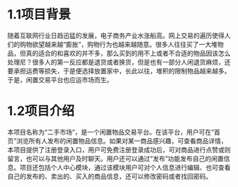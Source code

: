 # 1.1项目背景

随着互联网行业日趋迅猛的发展，电子商务产业水涨船高。网上交易的遍历使得人们的购物欲望越来越“膨胀”，购物行为也越来越随意。很多人往往买了一大堆物品，但真的适合的和喜欢的并不多，那么买到的用不上或者不合适的物品因该怎么处理尼？很多人的第一反应都是退货或者换货，但是也有一部分人闲退货麻烦，还要承担运费等损失，于是便选择放置家中，长此以往，堆积的限制物品越来越多。于是，闲置交易平台也应运市场而生。

# 1.2项目介绍

本项目名称为“二手市场”，是一个闲置物品交易平台。在该平台，用户可在“首页”浏览所有人发布的闲置物品信息。如果对某一商品感兴趣，可查看商品详情，本项目提供了注册登录入口，用户可免费注册登录成功后，可对商品进行点赞或则留言，也可以与其他用户及时聊天。用户还可以通过“发布”功能发布自己的闲置信息。项目还包括个人中心模块，通过该模块用户可对个人信息进行编辑、也可查看自己的发布的、卖出的、买入的商品信息，还可以修改密码或者找回密码。